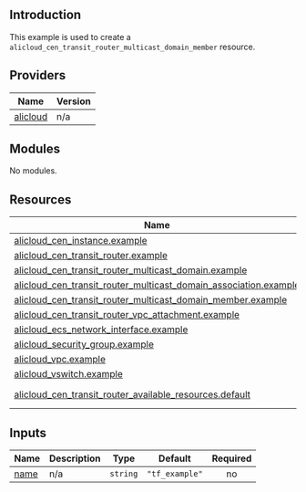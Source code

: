## Introduction

This example is used to create a `alicloud_cen_transit_router_multicast_domain_member` resource.

<!-- BEGIN_TF_DOCS -->
## Providers

| Name | Version |
|------|---------|
| <a name="provider_alicloud"></a> [alicloud](#provider\_alicloud) | n/a |

## Modules

No modules.

## Resources

| Name | Type |
|------|------|
| [alicloud_cen_instance.example](https://registry.terraform.io/providers/aliyun/alicloud/latest/docs/resources/cen_instance) | resource |
| [alicloud_cen_transit_router.example](https://registry.terraform.io/providers/aliyun/alicloud/latest/docs/resources/cen_transit_router) | resource |
| [alicloud_cen_transit_router_multicast_domain.example](https://registry.terraform.io/providers/aliyun/alicloud/latest/docs/resources/cen_transit_router_multicast_domain) | resource |
| [alicloud_cen_transit_router_multicast_domain_association.example](https://registry.terraform.io/providers/aliyun/alicloud/latest/docs/resources/cen_transit_router_multicast_domain_association) | resource |
| [alicloud_cen_transit_router_multicast_domain_member.example](https://registry.terraform.io/providers/aliyun/alicloud/latest/docs/resources/cen_transit_router_multicast_domain_member) | resource |
| [alicloud_cen_transit_router_vpc_attachment.example](https://registry.terraform.io/providers/aliyun/alicloud/latest/docs/resources/cen_transit_router_vpc_attachment) | resource |
| [alicloud_ecs_network_interface.example](https://registry.terraform.io/providers/aliyun/alicloud/latest/docs/resources/ecs_network_interface) | resource |
| [alicloud_security_group.example](https://registry.terraform.io/providers/aliyun/alicloud/latest/docs/resources/security_group) | resource |
| [alicloud_vpc.example](https://registry.terraform.io/providers/aliyun/alicloud/latest/docs/resources/vpc) | resource |
| [alicloud_vswitch.example](https://registry.terraform.io/providers/aliyun/alicloud/latest/docs/resources/vswitch) | resource |
| [alicloud_cen_transit_router_available_resources.default](https://registry.terraform.io/providers/aliyun/alicloud/latest/docs/data-sources/cen_transit_router_available_resources) | data source |

## Inputs

| Name | Description | Type | Default | Required |
|------|-------------|------|---------|:--------:|
| <a name="input_name"></a> [name](#input\_name) | n/a | `string` | `"tf_example"` | no |
<!-- END_TF_DOCS -->    